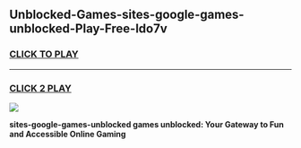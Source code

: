 
## Unblocked-Games-sites-google-games-unblocked-Play-Free-ldo7v
<h3>
<a href="https://premium76.site?title=sites-google-games-unblocked&ref=10A">CLICK TO PLAY</a></h3>
<hr>

<h3>
<a href="https://premium76.site?title=sites-google-games-unblocked&ref=10A">CLICK 2 PLAY</a>
  
</h3>

<a href="https://premium76.site?title=sites-google-games-unblocked&ref=10A"><img src="https://clearcache.store/games.png"></a>


**sites-google-games-unblocked games unblocked: Your Gateway to Fun and Accessible Online Gaming**
